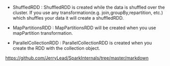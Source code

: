 - ShuffledRDD : ShuffledRDD is created while the data is shuffled over the cluster. If you use any transformation(e.g. join,groupBy,repartition, etc.) which shuffles your data it will create a shuffledRDD.

- MapPartitionsRDD : MapPartitionsRDD will be created when you use mapPartition transformation.

- ParallelCollectionRDD : ParallelCollectionRDD is created when you create the RDD with the collection object.



https://github.com/JerryLead/SparkInternals/tree/master/markdown